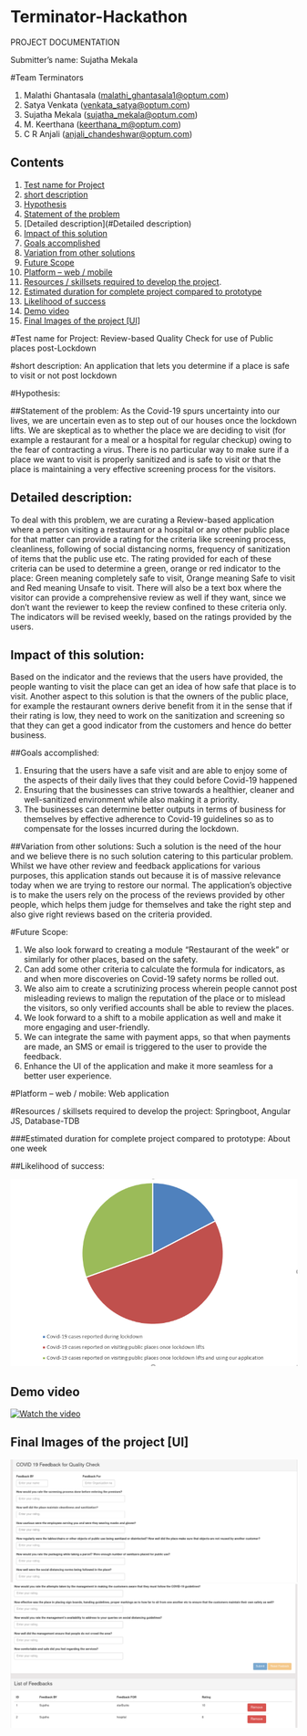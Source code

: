 # Terminator-Hackathon

PROJECT DOCUMENTATION

Submitter’s name:  Sujatha Mekala

#Team Terminators
1.	Malathi Ghantasala (malathi_ghantasala1@optum.com)
2.	Satya Venkata (venkata_satya@optum.com)
3.	Sujatha Mekala (sujatha_mekala@optum.com)
4.	M. Keerthana (keerthana_m@optum.com)
5.	C R Anjali (anjali_chandeshwar@optum.com)

## Contents

1. [Test name for Project](#testname)
1. [short description](#hort-description)
1. [Hypothesis](#Hypothesis)
1. [Statement of the problem](#statement-of-problem)
1. [Detailed description](#Detailed description)
1. [Impact of this solution](#impactofsolution)
1. [Goals accomplished](#goals-accomplished)
1. [Variation from other solutions](#variation-from-other-solutions)
1. [Future Scope](#futurescope)
1. [Platform – web / mobile](#platform-–-web-/-mobile)
1. [Resources / skillsets required to develop the project](#resources-/-skillsets-required-to-develop-the-project:).
1. [Estimated duration for complete project compared to prototype](#eta)
1. [Likelihood of success](#Likelihoodofprocess)
1.  [Demo video](#Demovideo)
1.  [Final Images of the project [UI]](#UIimage)
 
#Test name for Project: 
Review-based Quality Check for use of Public places post-Lockdown

#short description: 
An application that lets you determine if a place is safe to visit or not post lockdown

#Hypothesis:

##Statement of the problem:
As the Covid-19 spurs uncertainty into our lives, we are uncertain even as to step out of our houses once the lockdown lifts. We are skeptical as to whether the place we are deciding to visit (for example a restaurant for a meal or a hospital for regular checkup) owing to the fear of contracting a virus. There is no particular way to make sure if a place we want to visit is properly sanitized and is safe to visit or that the place is maintaining a very effective screening process for the visitors.

## Detailed description:
To deal with this problem, we are curating a Review-based application where a person visiting a restaurant or a hospital or any other public place for that matter can provide a rating for the criteria like screening process, cleanliness, following of social distancing norms, frequency of sanitization of items that the public use etc. The rating provided for each of these criteria can be used to determine a green, orange or red indicator to the place: Green meaning completely safe to visit, Orange meaning Safe to visit and Red meaning Unsafe to visit. There will also be a text box where the visitor can provide a comprehensive review as well if they want, since we don’t want the reviewer to keep the review confined to these criteria only. The indicators will be revised weekly, based on the ratings provided by the users.

## Impact of this solution:
Based on the indicator and the reviews that the users have provided, the people wanting to visit the place can get an idea of how safe that place is to visit. Another aspect to this solution is that the owners of the public place, for example the restaurant owners derive benefit from it in the sense that if their rating is low, they need to work on the sanitization and screening so that they can get a good indicator from the customers and hence do better business. 

##Goals accomplished:
1.	Ensuring that the users have a safe visit and are able to enjoy some of the aspects of their daily lives that they could before Covid-19 happened 
2.	Ensuring that the businesses can strive towards a healthier, cleaner and well-sanitized environment while also making it a priority.
3.	The businesses can determine better outputs in terms of business for themselves by effective adherence to Covid-19 guidelines so as to compensate for the losses incurred during the lockdown.

##Variation from other solutions:
Such a solution is the need of the hour and we believe there is no such solution catering to this particular problem. Whilst we have other review and feedback applications for various purposes, this application stands out because it is of massive relevance today when we are trying to restore our normal. The application’s objective is to make the users rely on the process of the reviews provided by other people, which helps them judge for themselves and take the right step and also give right reviews based on the criteria provided.

#Future Scope:
1.	We also look forward to creating a module “Restaurant of the week” or similarly for other places, based on the safety. 
2.	Can add some other criteria to calculate the formula for indicators, as and when more discoveries on Covid-19 safety norms be rolled out. 
3.	We also aim to create a scrutinizing process wherein people cannot post misleading reviews to malign the reputation of the place or to mislead the visitors, so only verified accounts shall be able to review the places.
4.	We look forward to a shift to a mobile application as well and make it more engaging and user-friendly.
5.	We can integrate the same with payment apps, so that when payments are made, an SMS or email is triggered to the user to provide the feedback.
6.	Enhance the UI of the application and make it more seamless for a better user experience.

#Platform – web / mobile:
Web application

#Resources / skillsets required to develop the project:
Springboot, Angular JS, Database-TDB

###Estimated duration for complete project compared to prototype: 
About one week

##Likelihood of success: 

![Video transcription/translation app](https://github.com/msujatha-terminators/Terminator-Hackathon/blob/master/COVID19QualityCheck/src/main/resources/static/img/piechart.PNG)


## Demo video

[![Watch the video](https://github.com/Code-and-Response/Liquid-Prep/blob/master/images/IBM-interview-video-image.png)](https://youtu.be/vOgCOoy_Bx0)

## Final Images of the project [UI] 

![Video transcription/translation app](https://github.com/msujatha-terminators/Terminator-Hackathon/blob/master/COVID19QualityCheck/src/main/resources/static/img/first.png)
![Video transcription/translation app](https://github.com/msujatha-terminators/Terminator-Hackathon/blob/master/COVID19QualityCheck/src/main/resources/static/img/second.png)

